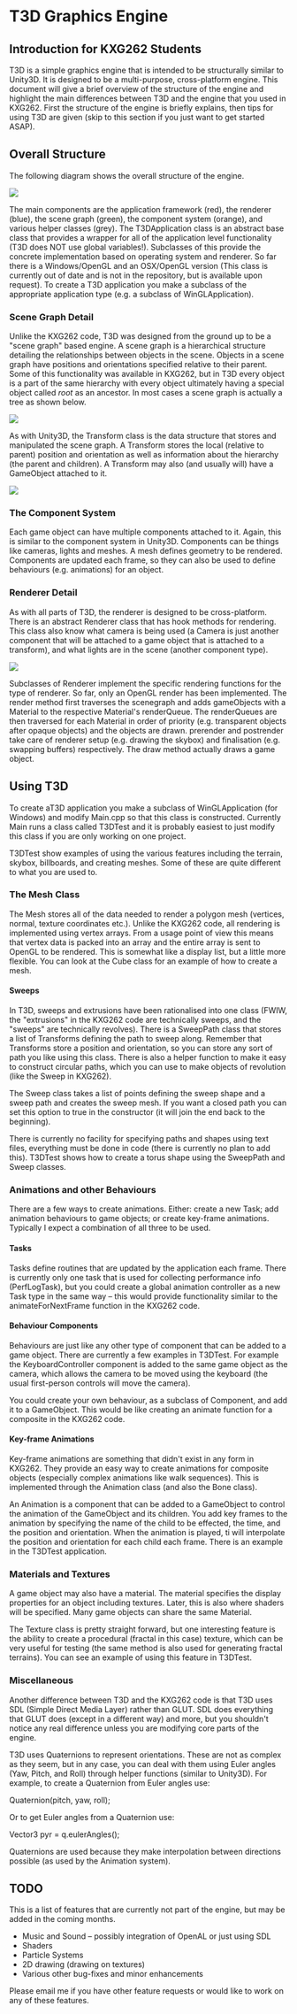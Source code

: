 # T3D Graphics Engine

## Introduction for KXG262 Students

T3D is a simple graphics engine that is intended to be structurally similar to Unity3D. It is designed to be a multi-purpose, cross-platform engine. This document will give a brief overview of the structure of the engine and highlight the main differences between T3D and the engine that you used in KXG262. First the structure of the engine is briefly explains, then tips for using T3D are given (skip to this section if you just want to get started ASAP).

## Overall Structure

The following diagram shows the overall structure of the engine.

![](RackMultipart20200806-4-5xgf0c_html_e3c0c3de7a1386c4.png)

The main components are the application framework (red), the renderer (blue), the scene graph (green), the component system (orange), and various helper classes (grey). The T3DApplication class is an abstract base class that provides a wrapper for all of the application level functionality (T3D does NOT use global variables!). Subclasses of this provide the concrete implementation based on operating system and renderer. So far there is a Windows/OpenGL and an OSX/OpenGL version (This class is currently out of date and is not in the repository, but is available upon request). To create a T3D application you make a subclass of the appropriate application type (e.g. a subclass of WinGLApplication).

### Scene Graph Detail

Unlike the KXG262 code, T3D was designed from the ground up to be a &quot;scene graph&quot; based engine. A scene graph is a hierarchical structure detailing the relationships between objects in the scene. Objects in a scene graph have positions and orientations specified relative to their parent. Some of this functionality was available in KXG262, but in T3D every object is a part of the same hierarchy with every object ultimately having a special object called _root_ as an ancestor. In most cases a scene graph is actually a tree as shown below.

![](RackMultipart20200806-4-5xgf0c_html_e62ec8ac6c49219b.png)

As with Unity3D, the Transform class is the data structure that stores and manipulated the scene graph. A Transform stores the local (relative to parent) position and orientation as well as information about the hierarchy (the parent and children). A Transform may also (and usually will) have a GameObject attached to it.

![](RackMultipart20200806-4-5xgf0c_html_48176488c7f91e14.png)

### The Component System

Each game object can have multiple components attached to it. Again, this is similar to the component system in Unity3D. Components can be things like cameras, lights and meshes. A mesh defines geometry to be rendered. Components are updated each frame, so they can also be used to define behaviours (e.g. animations) for an object.

### Renderer Detail

As with all parts of T3D, the renderer is designed to be cross-platform. There is an abstract Renderer class that has hook methods for rendering. This class also know what camera is being used (a Camera is just another component that will be attached to a game object that is attached to a transform), and what lights are in the scene (another component type).

![](RackMultipart20200806-4-5xgf0c_html_4927def2e3aed885.png)

Subclasses of Renderer implement the specific rendering functions for the type of renderer. So far, only an OpenGL render has been implemented. The render method first traverses the scenegraph and adds gameObjects with a Material to the respective Material&#39;s renderQueue. The renderQueues are then traversed for each Material in order of priority (e.g. transparent objects after opaque objects) and the objects are drawn. prerender and postrender take care of renderer setup (e.g. drawing the skybox) and finalisation (e.g. swapping buffers) respectively. The draw method actually draws a game object.

## Using T3D

To create aT3D application you make a subclass of WinGLApplication (for Windows) and modify Main.cpp so that this class is constructed. Currently Main runs a class called T3DTest and it is probably easiest to just modify this class if you are only working on one project.

T3DTest show examples of using the various features including the terrain, skybox, billboards, and creating meshes. Some of these are quite different to what you are used to.

### The Mesh Class

The Mesh stores all of the data needed to render a polygon mesh (vertices, normal, texture coordinates etc.). Unlike the KXG262 code, all rendering is implemented using vertex arrays. From a usage point of view this means that vertex data is packed into an array and the entire array is sent to OpenGL to be rendered. This is somewhat like a display list, but a little more flexible. You can look at the Cube class for an example of how to create a mesh.

#### Sweeps

In T3D, sweeps and extrusions have been rationalised into one class (FWIW, the &quot;extrusions&quot; in the KXG262 code are technically sweeps, and the &quot;sweeps&quot; are technically revolves). There is a SweepPath class that stores a list of Transforms defining the path to sweep along. Remember that Transforms store a position and orientation, so you can store any sort of path you like using this class. There is also a helper function to make it easy to construct circular paths, which you can use to make objects of revolution (like the Sweep in KXG262).

The Sweep class takes a list of points defining the sweep shape and a sweep path and creates the sweep mesh. If you want a closed path you can set this option to true in the constructor (it will join the end back to the beginning).

There is currently no facility for specifying paths and shapes using text files, everything must be done in code (there is currently no plan to add this). T3DTest shows how to create a torus shape using the SweepPath and Sweep classes.

### Animations and other Behaviours

There are a few ways to create animations. Either: create a new Task; add animation behaviours to game objects; or create key-frame animations. Typically I expect a combination of all three to be used.

#### Tasks

Tasks define routines that are updated by the application each frame. There is currently only one task that is used for collecting performance info (PerfLogTask), but you could create a global animation controller as a new Task type in the same way – this would provide functionality similar to the animateForNextFrame function in the KXG262 code.

#### Behaviour Components

Behaviours are just like any other type of component that can be added to a game object. There are currently a few examples in T3DTest. For example the KeyboardController component is added to the same game object as the camera, which allows the camera to be moved using the keyboard (the usual first-person controls will move the camera).

You could create your own behaviour, as a subclass of Component, and add it to a GameObject. This would be like creating an animate function for a composite in the KXG262 code.

#### Key-frame Animations

Key-frame animations are something that didn&#39;t exist in any form in KXG262. They provide an easy way to create animations for composite objects (especially complex animations like walk sequences). This is implemented through the Animation class (and also the Bone class).

An Animation is a component that can be added to a GameObject to control the animation of the GameObject and its children. You add key frames to the animation by specifying the name of the child to be effected, the time, and the position and orientation. When the animation is played, ti will interpolate the position and orientation for each child each frame. There is an example in the T3DTest application.

### Materials and Textures

A game object may also have a material. The material specifies the display properties for an object including textures. Later, this is also where shaders will be specified. Many game objects can share the same Material.

The Texture class is pretty straight forward, but one interesting feature is the ability to create a procedural (fractal in this case) texture, which can be very useful for testing (the same method is also used for generating fractal terrains). You can see an example of using this feature in T3DTest.

### Miscellaneous

Another difference between T3D and the KXG262 code is that T3D uses SDL (Simple Direct Media Layer) rather than GLUT. SDL does everything that GLUT does (except in a different way) and more, but you shouldn&#39;t notice any real difference unless you are modifying core parts of the engine.

T3D uses Quaternions to represent orientations. These are not as complex as they seem, but in any case, you can deal with them using Euler angles (Yaw, Pitch, and Roll) through helper functions (similar to Unity3D). For example, to create a Quaternion from Euler angles use:

Quaternion(pitch, yaw, roll);

Or to get Euler angles from a Quaternion use:

Vector3 pyr = q.eulerAngles();

Quaternions are used because they make interpolation between directions possible (as used by the Animation system).

## TODO

This is a list of features that are currently not part of the engine, but may be added in the coming months.

- Music and Sound – possibly integration of OpenAL or just using SDL
- Shaders
- Particle Systems
- 2D drawing (drawing on textures)
- Various other bug-fixes and minor enhancements

Please email me if you have other feature requests or would like to work on any of these features.
